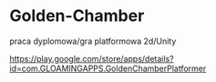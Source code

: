 # Golden-Chamber
praca dyplomowa/gra platformowa 2d/Unity

https://play.google.com/store/apps/details?id=com.GLOAMINGAPPS.GoldenChamberPlatformer
